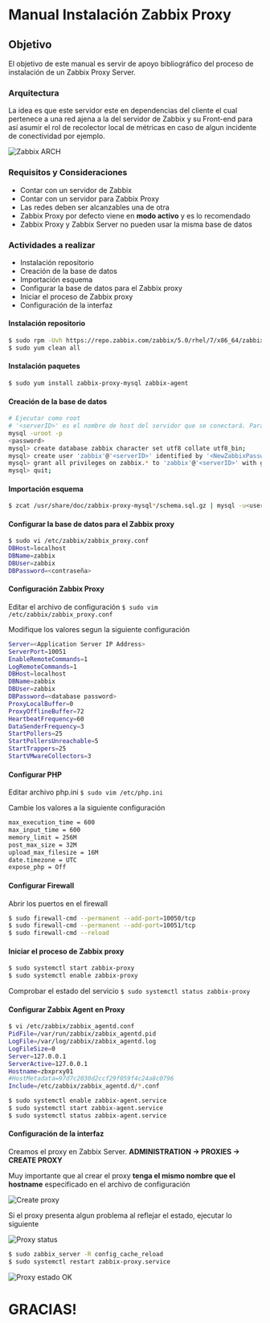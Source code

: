 # Manual Instalación Zabbix Proxy

## Objetivo
El objetivo de este manual es servir de apoyo bibliográfico del proceso de instalación de un Zabbix Proxy Server.

### Arquitectura
La idea es que este servidor este en dependencias del cliente el cual pertenece a una red ajena a la del servidor de Zabbix y su Front-end para así asumir el rol de recolector local de métricas en caso de algun incidente de conectividad por ejemplo.

![Zabbix ARCH](https://www.linuxidc.com/upload/2016_07/160712200622117.png "Zabbix Proxy ARCH")

### Requisitos y Consideraciones
- Contar con un servidor de Zabbix
- Contar con un servidor para Zabbix Proxy
- Las redes deben ser alcanzables una de otra
- Zabbix Proxy por defecto viene en **modo activo** y es lo recomendado
- Zabbix Proxy y Zabbix Server no pueden usar la misma base de datos

### Actividades a realizar
- Instalación repositorio
- Creación de la base de datos
- Importación esquema
- Configurar la base de datos para el Zabbix proxy
- Iniciar el proceso de Zabbix proxy
- Configuración de la interfaz

#### Instalación repositorio
```bash
$ sudo rpm -Uvh https://repo.zabbix.com/zabbix/5.0/rhel/7/x86_64/zabbix-release-5.0-1.el7.noarch.rpm
$ sudo yum clean all
```
#### Instalación paquetes
```bash
$ sudo yum install zabbix-proxy-mysql zabbix-agent
```
#### Creación de la base de datos
```bash
# Ejecutar como root
# '<serverID>' es el nombre de host del servidor que se conectará. Para permitir el acceso desde cualquier ubicación configurar en '%'
mysql -uroot -p
<password>
mysql> create database zabbix character set utf8 collate utf8_bin;
mysql> create user 'zabbix'@'<serverID>' identified by '<NewZabbixPassword>';
mysql> grant all privileges on zabbix.* to 'zabbix'@'<serverID>' with grant option;
mysql> quit;
```
#### Importación esquema
```bash
$ zcat /usr/share/doc/zabbix-proxy-mysql*/schema.sql.gz | mysql -u<user> -p <password>
```
#### Configurar la base de datos para el Zabbix proxy
```bash
$ sudo vi /etc/zabbix/zabbix_proxy.conf
DBHost=localhost
DBName=zabbix
DBUser=zabbix
DBPassword=<contraseña>
```
#### Configuración Zabbix Proxy
Editar el archivo de configuración
`$ sudo vim /etc/zabbix/zabbix_proxy.conf`

Modifique los valores segun la siguiente configuración
```bash
Server=<Application Server IP Address>
ServerPort=10051
EnableRemoteCommands=1
LogRemoteCommands=1
DBHost=localhost
DBName=zabbix
DBUser=zabbix
DBPassword=<database password>
ProxyLocalBuffer=0
ProxyOfflineBuffer=72
HeartbeatFrequency=60
DataSenderFrequency=3
StartPollers=25
StartPollersUnreachable=5
StartTrappers=25
StartVMwareCollectors=3
```
#### Configurar PHP
Editar archivo php.ini
`$ sudo vim /etc/php.ini`

Cambie los valores a la siguiente configuración
```bash
max_execution_time = 600
max_input_time = 600
memory_limit = 256M
post_max_size = 32M
upload_max_filesize = 16M
date.timezone = UTC
expose_php = Off
```
#### Configurar Firewall
Abrir los puertos en el firewall
```bash
$ sudo firewall-cmd --permanent --add-port=10050/tcp
$ sudo firewall-cmd --permanent --add-port=10051/tcp
$ sudo firewall-cmd --reload
```

#### Iniciar el proceso de Zabbix proxy
```bash
$ sudo systemctl start zabbix-proxy
$ sudo systemctl enable zabbix-proxy
```
Comprobar el estado del servicio
`$ sudo systemctl status zabbix-proxy`

#### Configurar Zabbix Agent en Proxy
```bash
$ vi /etc/zabbix/zabbix_agentd.conf
PidFile=/var/run/zabbix/zabbix_agentd.pid
LogFile=/var/log/zabbix/zabbix_agentd.log
LogFileSize=0
Server=127.0.0.1
ServerActive=127.0.0.1
Hostname=zbxprxy01
#HostMetadata=97d7c2030d2ccf29f059f4c24a8c0796
Include=/etc/zabbix/zabbix_agentd.d/*.conf

$ sudo systemctl enable zabbix-agent.service
$ sudo systemctl start zabbix-agent.service
$ sudo systemctl status zabbix-agent.service
```

#### Configuración de la interfaz
Creamos el proxy en Zabbix Server.
**ADMINISTRATION -> PROXIES -> CREATE PROXY**

Muy importante que al crear el proxy **tenga el mismo nombre que el hostname** especificado en el archivo de configuración

![Create proxy](https://www.zabbix-es.com.es/images/2/2a/CZP102.png "Create proxy")

Si el proxy presenta algun problema al reflejar el estado, ejecutar lo siguiente

![Proxy status](https://www.zabbix-es.com.es/images/thumb/a/ad/CZP103.png/1536px-CZP103.png "Proxy status")

```bash
$ sudo zabbix_server -R config_cache_reload
$ sudo systemctl restart zabbix-proxy.service
```

![Proxy estado OK](https://www.zabbix-es.com.es/images/thumb/7/72/CZP104.png/1536px-CZP104.png "Proxy estado OK")

# GRACIAS!
